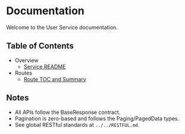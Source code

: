 # Documentation

Welcome to the User Service documentation.

## Table of Contents

- Overview
  - [Service README](../README.MD)
- Routes
  - [Route TOC and Summary](./route/README.md)

## Notes

- All APIs follow the BaseResponse<T> contract.
- Pagination is zero-based and follows the Paging/PagedData types.
- See global RESTful standards at `../../RESTFUL.md`.
